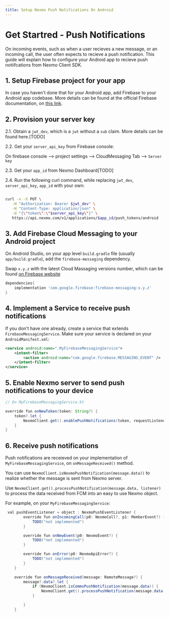 ```yaml
---
title: Setup Nexmo Push Notifications On Android
---
```


# Get Startred - Push Notifications

On incoming events, such as when a user recieves a new message, or an incoming call, the user often expects to recieve a push notification.
This guide will explain how to configure your Android app to recieve push notiifcations from Nexmo Client SDK.

## 1. Setup Firebase project for your app

In case you haven't done that for your Android app, add Firebase to your Android app codebase. 
More details can be found at the official Firebase documentation, on [this link]("https://firebase.google.com/docs/android/setup").

## 2. Provision your server key

2.1. Obtain a `jwt_dev`, which is a `jwt` without a `sub` claim. More details can be found here.[TODO]

2.2. Get your `server_api_key` from Firebase console:

On firebase console --> project settings --> CloudMessaging Tab --> `Server key`

2.3. Get your `app_id` from Nexmo Dashboard[TODO]

2.4. Run the following curl command, while replacing `jwt_dev`, `server_api_key`, `app_id` with your own:

```sh

curl -v -X PUT \
   -H "Authorization: Bearer $jwt_dev" \
   -H "Content-Type: application/json" \
   -d "{\"token\":\"$server_api_key\"}" \
   https://api.nexmo.com/v1/applications/$app_id/push_tokens/android

```

## 3. Add Firebase Cloud Messaging to your Android project

On Android Studio, on your app level `build.gradle` file (usually `app/build.gradle`), add the `firebase-messaging` dependency.

Swap `x.y.z` with the latest Cloud Massaging versions number, which can be found [on Firebase website]("https://firebase.google.com/support/release-notes/android")

```groovy
dependencies{
    implementation 'com.google.firebase:firebase-messaging:x.y.z'
}
```

## 4. Implement a Service to receive push notifications

If you don't have one already, create a service that extends `FirebaseMessagingService`. 
Make sure your service is declared on your `AndroidManifest.xml`:

```xml
<service android:name=".MyFirebaseMessagingService">
    <intent-filter>
        <action android:name="com.google.firebase.MESSAGING_EVENT" />
    </intent-filter>
</service>
```

## 5. Enable Nexmo server to send push notifications to your device

```java
// On MyFirebaseMessagingService.kt

override fun onNewToken(token: String?) {
    token?.let {
        NexmoClient.get().enablePushNotifications(token, requestListener)
    }
}

```

## 6. Receive push notifications

Push notifications are receieved on your implementation of `MyFirebaseMessagingService`, on `onMessageReceived()` method.

You can use `NexmoClient.isNexmoPushNotification(message.data))` to realize whether the message is sent from Nexmo server.

Use `NexmoClient.get().processPushNotification(message.data, listener)` to process the data received from FCM into an easy to use Nexmo object.


For example, on your `MyFirebaseMessagingService`:

```java
 val pushEventListener = object : NexmoPushEventListener {
        override fun onIncomingCall(p0: NexmoCall?, p1: MemberEvent?) {
            TODO("not implemented")
        }

        override fun onNewEvent(p0: NexmoEvent?) {
            TODO("not implemented")
        }

        override fun onError(p0: NexmoApiError?) {
            TODO("not implemented")
        }
    }

    override fun onMessageReceived(message: RemoteMessage?) {
        message?.data?.let {
            if (NexmoClient.isCommsPushNotification(message.data)) {
                NexmoClient.get().processPushNotification(message.data, pushEventListener)
            }

        }
    }

```

